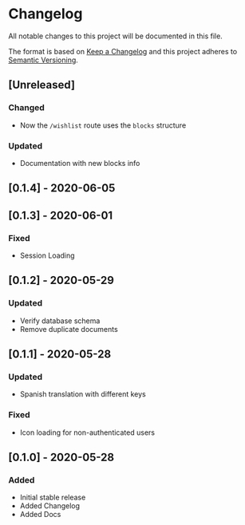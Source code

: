 # Changelog

All notable changes to this project will be documented in this file.

The format is based on [Keep a Changelog](http://keepachangelog.com/en/1.0.0/)
and this project adheres to [Semantic Versioning](http://semver.org/spec/v2.0.0.html).

## [Unreleased]

### Changed

- Now the `/wishlist` route uses the `blocks` structure

### Updated

- Documentation with new blocks info

## [0.1.4] - 2020-06-05

## [0.1.3] - 2020-06-01

### Fixed

- Session Loading

## [0.1.2] - 2020-05-29

### Updated

- Verify database schema
- Remove duplicate documents

## [0.1.1] - 2020-05-28

### Updated

- Spanish translation with different keys

### Fixed

- Icon loading for non-authenticated users

## [0.1.0] - 2020-05-28

### Added

- Initial stable release
- Added Changelog
- Added Docs

